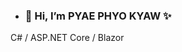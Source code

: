 - <H3>👋 Hi, I’m PYAE PHYO KYAW ✨</H3>
<ul></ul>
C# / ASP.NET Core / Blazor
<!---
pyaephyokyaw-coding/pyaephyokyaw-coding is a ✨ special ✨ repository because its `README.md` (this file) appears on your GitHub profile.
You can click the Preview link to take a look at your changes.
--->

